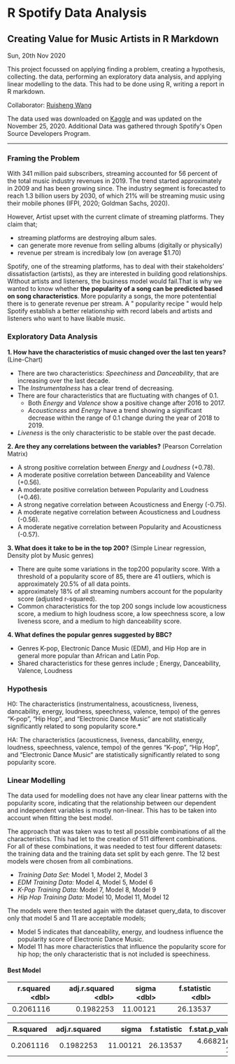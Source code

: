 # R Spotify Data Analysis
## Creating Value for Music Artists in R Markdown

Sun, 20th Nov 2020 

This project focussed on applying finding a problem, creating a hypothesis, collecting.  the data, performing an exploratory data analysis, and applying linear modelling to the data. This had to be done using R, writing a report in R markdown. 

Collaborator: [Ruisheng Wang](https://github.com/rishonwang) 

The data used was downloaded on [Kaggle](https://www.kaggle.com/yamaerenay/spotify-dataset-19212020-160k-tracks) and was updated on the November 25, 2020.
Additional Data was gathered through Spotify's Open Source Developers Program.

---
### Framing the Problem
With 341 million paid subscribers, streaming accounted for 56 percent of the total music industry revenues in 2019. The trend started approximately in 2009 and has been growing since. The industry segment is forecasted to reach 1.3 billion users by 2030, of which 21% will be streaming music using their mobile phones (IFPI, 2020; Goldman Sachs, 2020).

However, Artist upset with the current climate of streaming platforms. They claim that; 
- streaming platforms are destroying album sales. 
- can generate more revenue from selling albums (digitally or physically)
- revenue per stream is incredibaly low (on average $1.70)

Spotify, one of the streaming platforms, has to deal with their stakeholders’ dissatisfaction (artists), as they are interested in building good relationships. Without artists and listeners, the business model would fail.That is why we wanted to know whether **the popularity of a song can be predicted based on song characteristics**. More popularity a songs, the more potentential there is to generate revenue per stream. A " popularity recipe " would help Spotify establish a better relationship with record labels and artists and listeners who want to have likable music.

### Exploratory Data Analysis

**1. How have the characteristics of music changed over the last ten years?** (Line-Chart)
- There are two characteristics: *Speechiness* and *Danceability*, that are increasing over the last decade.
- The *Instrumentalness* has a clear trend of decreasing.
- There are four characteristics that are fluctuating with changes of 0.1.
    - Both *Energy* and *Valence* show a positive change after 2016 to 2017.
    - *Acousticness* and *Energy* have a trend showing a significant decrease within the range of 0.1 change during the year of 2018 to 2019.
- *Liveness* is the only characteristic to be stable over the past decade.

**2. Are they any correlations between the variables?** (Pearson Correlation Matrix)
- A strong positive correlation between *Energy* and *Loudness* (+0.78).
- A moderate positive correlation between Danceability and Valence (+0.56).
- A moderate positive correlation between Popularity and Loudness (+0.46).
- A strong negative correlation between Acousticness and Energy (-0.75).
- A moderate negative correlation between Acousticness and Loudness (-0.56).
- A moderate negative correlation between Popularity and Acousticness (-0.57).

**3. What does it take to be in the top 200?** (Simple Linear regression, Density plot by Music genres)
- There are quite some variations in the top200 popularity score. With a threshold of a popularity score of 85, there are 41 outliers, which is approximately 20.5% of all data points.
- approximately 18% of all streaming numbers account for the popularity score (adjusted r-squared). 
- Common characteristics for the top 200 songs include low acousticness score, a medium to high loudness score, a low speechness score, a low liveness score, and a medium to high danceability score.

**4. What defines the popular genres suggested by BBC?**
- Genres K-pop, Electronic Dance Music (EDM), and Hip Hop are in general more popular than African and Latin Pop. 
- Shared characteristics for these genres include ; Energy, Danceability, Valence, Loudness

### Hypothesis 

H0: The characteristics (instrumentalness, acousticness, liveness, dancability, energy, loudness, speechness, valence, tempo) of the genres “K-pop”, “Hip Hop”, and “Electronic Dance Music” are not statistically significantly related to song popularity score.*

HA: The characteristics (acousticness, liveness, dancability, energy, loudness, speechness, valence, tempo) of the genres “K-pop”, “Hip Hop”, and “Electronic Dance Music” are statistically significantly related to song popularity score.

### Linear Modelling 

The data used for modelling does not have any clear linear patterns with the popularity score, indicating that the relationship between our dependent and independent variables is mostly non-linear. This has to be taken into account when fitting the best model.

The approach that was taken was to test all possible combinations of all the characteristics. This had let to the creation of 511 different combinations. For all of these combinations, it was needed to test four different datasets: the training data and the training data set split by each genre. The 12 best models were chosen from all combinations. 

- *Training Data Set:* Model 1, Model 2, Model 3
- *EDM Training Data:* Model 4, Model 5, Model 6
- *K-Pop Training Data:* Model 7, Model 8, Model 9
- *Hip Hop Training Data:* Model 10, Model 11, Model 12

The models were then tested again with the dataset query_data, to discover only that model 5 and 11 are acceptable models; 
- Model 5 indicates that danceability, energy, and loudness influence the popularity score of Electronic Dance Music.
- Model 11 has more characteristics that influence the popularity score for hip hop; the only characteristic that is not included is speechiness.

#### Best Model
</table><table cellspacing="0" class="table table-condensed"><thead><tr><th align="right" style="text-align: right; max-width: 90px; min-width: 90px;"><div class="pagedtable-header-name">r.squared</div><div class="pagedtable-header-type">&lt;dbl&gt;</div></th><th align="right" style="text-align: right; max-width: 130px; min-width: 130px;"><div class="pagedtable-header-name">adj.r.squared</div><div class="pagedtable-header-type">&lt;dbl&gt;</div></th><th align="right" style="text-align: right; max-width: 80px; min-width: 80px;"><div class="pagedtable-header-name">sigma</div><div class="pagedtable-header-type">&lt;dbl&gt;</div></th><th align="right" style="text-align: right; max-width: 110px; min-width: 110px;"><div class="pagedtable-header-name">f.statistic</div><div class="pagedtable-header-type">&lt;dbl&gt;</div></th><th align="right" style="text-align: right; max-width: 140px; min-width: 140px;"><div class="pagedtable-header-name">f.stat.p_value</div><div class="pagedtable-header-type">&lt;dbl&gt;</div></th><th align="left" style="text-align: left; max-width: 120px; min-width: 120px;"><div class="pagedtable-header-name">Coefficients</div><div class="pagedtable-header-type">&lt;fctr&gt;</div></th><th style="cursor: pointer;vertical-align: middle;min-width: 5px;width: 5px;"><div style="border-top: 5px solid transparent;border-bottom: 5px solid transparent;border-left: 5px solid;"></div></th></tr></thead><tbody><tr class="odd"><td align="right" style="text-align: right; max-width: 90px; min-width: 90px;">0.2061116</td><td align="right" style="text-align: right; max-width: 130px; min-width: 130px;">0.1982253</td><td align="right" style="text-align: right; max-width: 80px; min-width: 80px;">11.00121</td><td align="right" style="text-align: right; max-width: 110px; min-width: 110px;">26.13537</td><td align="right" style="text-align: right; max-width: 140px; min-width: 140px;">4.66821e-15</td><td align="left" style="text-align: left; max-width: 120px; min-width: 120px;">Accepted</td><td></td></tr></tbody></table>


| R.squared  | adj.r.squared |  sigma |f.statistic | f.stat.p_value | Coefficients |
|------------|:-------------:|-------:|-----------:|---------------:|-------------:|
|  0.2061116 |  0.1982253 |	11.00121 |	26.13537	 |4.66821e-15 |	Accepted

